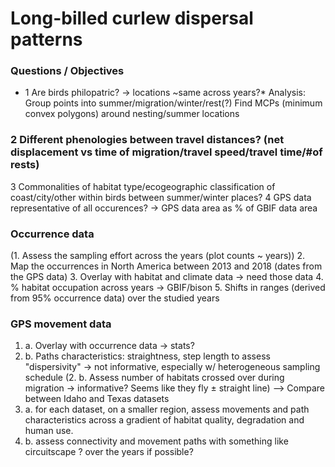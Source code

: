 # Long-billed curlew dispersal patterns

### Questions / Objectives

* 1 Are birds philopatric? -> locations ~same across years?*
  Analysis: Group points into summer/migration/winter/rest(?)
            Find MCPs (minimum convex polygons) around nesting/summer locations

### 2 Different phenologies between travel distances? (net displacement vs time of migration/travel speed/travel time/#of rests)

3 Commonalities of habitat type/ecogeographic classification of coast/city/other within birds between summer/winter places?
4 GPS data representative of all occurences? -> GPS data area as % of GBIF data area




### Occurrence data
(1. Assess the sampling effort across the years (plot counts ~ years))
2. Map the occurrences in North America between 2013 and 2018 (dates from the GPS data)
3. Overlay with habitat and climate data -> need those data
4. % habitat occupation across years -> GBIF/bison
5. Shifts in ranges (derived from 95% occurrence data) over the studied years

### GPS movement data
1. a. Overlay with occurrence data -> stats?
1. b. Paths characteristics: straightness, step length to assess "dispersivity" -> not informative, especially w/ heterogeneous sampling schedule
(2. b. Assess number of habitats crossed over during migration -> informative? Seems like they fly ± straight line)
--> Compare between Idaho and Texas datasets
3. a. for each dataset, on a smaller region, assess movements and path characteristics across a gradient of habitat quality, degradation and human use.
3. b. assess connectivity and movement paths with something like circuitscape ? over the years if possible?


